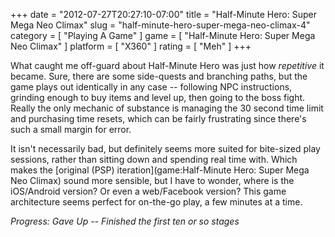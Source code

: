 +++
date = "2012-07-27T20:27:10-07:00"
title = "Half-Minute Hero: Super Mega Neo Climax"
slug = "half-minute-hero-super-mega-neo-climax-4"
category = [ "Playing A Game" ]
game = [ "Half-Minute Hero: Super Mega Neo Climax" ]
platform = [ "X360" ]
rating = [ "Meh" ]
+++

What caught me off-guard about Half-Minute Hero was just how <i>repetitive</i> it became.  Sure, there are some side-quests and branching paths, but the game plays out identically in any case -- following NPC instructions, grinding enough to buy items and level up, then going to the boss fight.  Really the only mechanic of substance is managing the 30 second time limit and purchasing time resets, which can be fairly frustrating since there's such a small margin for error.

It isn't necessarily bad, but definitely seems more suited for bite-sized play sessions, rather than sitting down and spending real time with.  Which makes the [original (PSP) iteration](game:Half-Minute Hero: Super Mega Neo Climax) sound more sensible, but I have to wonder, where is the iOS/Android version?  Or even a web/Facebook version?  This game architecture seems perfect for on-the-go play, a few minutes at a time.

<i>Progress: Gave Up -- Finished the first ten or so stages</i>